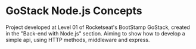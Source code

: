 # GoStack Node.js Concepts
Project developed at Level 01 of Rocketseat's BootStamp GoStack, created in the "Back-end with Node.js" section. Aiming to show how to develop a simple api, using HTTP methods, middleware and express.
